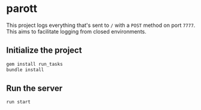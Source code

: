 parott
======

This project logs everything that's sent to `/` with a `POST` method on port `7777`. This aims to facilitate logging from closed environments.

## Initialize the project

```sh
gem install run_tasks
bundle install
```

## Run the server

```sh
run start
```

